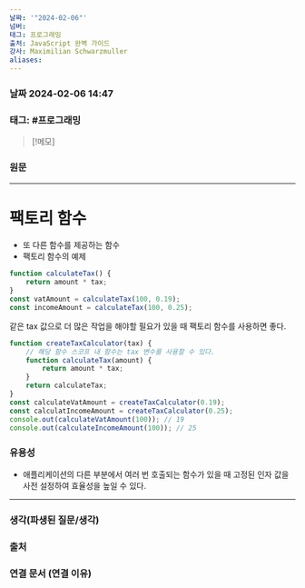 ```yaml
---
날짜: '"2024-02-06"'
넘버: 
태그: 프로그래밍
출처: JavaScript 완벽 가이드
강사: Maximilian Schwarzmuller
aliases:
---
```

### 날짜  2024-02-06 14:47

### 태그: #프로그래밍 

>[!메모]
>

### 원문
---
# 팩토리 함수
- 또 다른 함수를 제공하는 함수
- 팩토리 함수의 예제
```js
function calculateTax() {
	return amount * tax;
}
const vatAmount = calculateTax(100, 0.19);
const incomeAmount = calculateTax(100, 0.25);
```
같은 tax 값으로 더 많은 작업을 해야할 필요가 있을 때 팩토리 함수를 사용하면 좋다.
```js
function createTaxCalculator(tax) {
	// 해당 함수 스코프 내 함수는 tax 변수를 사용할 수 있다.
	function calculateTax(amount) {
		return amount * tax;
	}
	return calculateTax;
}
const calculateVatAmount = createTaxCalculator(0.19);
const calculatIncomeAmount = createTaxCalculator(0.25);
console.out(calculateVatAmount(100)); // 19
console.out(calculateIncomeAmount(100)); // 25
```
### 유용성
- 애플리케이션의 다른 부분에서 여러 번 호출되는 함수가 있을 때 고정된 인자 값을 사전 설정하여 효율성을 높일 수 있다.



---
### 생각(파생된 질문/생각)

### 출처

### 연결 문서 (연결 이유)
